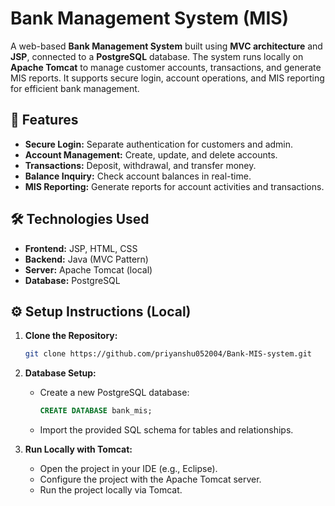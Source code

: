 
# Bank Management System (MIS)

A web-based **Bank Management System** built using **MVC architecture** and **JSP**, connected to a **PostgreSQL** database. The system runs locally on **Apache Tomcat** to manage customer accounts, transactions, and generate MIS reports. It supports secure login, account operations, and MIS reporting for efficient bank management.

## 📌 Features

- **Secure Login:** Separate authentication for customers and admin.  
- **Account Management:** Create, update, and delete accounts.  
- **Transactions:** Deposit, withdrawal, and transfer money.  
- **Balance Inquiry:** Check account balances in real-time.  
- **MIS Reporting:** Generate reports for account activities and transactions.  

## 🛠️ Technologies Used

- **Frontend:** JSP, HTML, CSS  
- **Backend:** Java (MVC Pattern)  
- **Server:** Apache Tomcat (local)  
- **Database:** PostgreSQL  

## ⚙️ Setup Instructions (Local)

1. **Clone the Repository:**
   ```bash
   git clone https://github.com/priyanshu052004/Bank-MIS-system.git
   ```

2. **Database Setup:**
   - Create a new PostgreSQL database:
     ```sql
     CREATE DATABASE bank_mis;
     ```
   - Import the provided SQL schema for tables and relationships.

3. **Run Locally with Tomcat:**
   - Open the project in your IDE (e.g., Eclipse).  
   - Configure the project with the Apache Tomcat server.  
   - Run the project locally via Tomcat.
